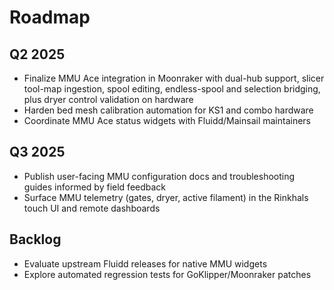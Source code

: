 # Roadmap

## Q2 2025
- Finalize MMU Ace integration in Moonraker with dual-hub support, slicer tool-map ingestion, spool editing, endless-spool and selection bridging, plus dryer control validation on hardware
- Harden bed mesh calibration automation for KS1 and combo hardware
- Coordinate MMU Ace status widgets with Fluidd/Mainsail maintainers

## Q3 2025
- Publish user-facing MMU configuration docs and troubleshooting guides informed by field feedback
- Surface MMU telemetry (gates, dryer, active filament) in the Rinkhals touch UI and remote dashboards

## Backlog
- Evaluate upstream Fluidd releases for native MMU widgets
- Explore automated regression tests for GoKlipper/Moonraker patches
